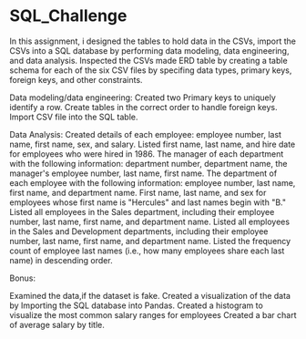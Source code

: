 # SQL_Challenge

In this assignment, i designed the tables to hold data in the CSVs, import the CSVs into a SQL database by performing data modeling, data engineering, and data analysis.
Inspected the CSVs made ERD table by creating  a table schema for each of the six CSV files by specifing data types, primary keys, foreign keys, and other constraints.

Data modeling/data engineering:
Created two Primary keys to uniquely identify a row.
Create tables in the correct order to handle foreign keys.
Import CSV file into the SQL table. 

Data Analysis:
Created details of each employee: employee number, last name, first name, sex, and salary.
Listed first name, last name, and hire date for employees who were hired in 1986.
The manager of each department with the following information: department number, department name, the manager's employee number, last name, first name.
The department of each employee with the following information: employee number, last name, first name, and department name.
First name, last name, and sex for employees whose first name is "Hercules" and last names begin with "B."
Listed all employees in the Sales department, including their employee number, last name, first name, and department name.
Listed all employees in the Sales and Development departments, including their employee number, last name, first name, and department name.
Listed the frequency count of employee last names (i.e., how many employees share each last name) in descending order.



Bonus:

Examined the data,if the dataset is fake. Created a visualization of the data by Importing the SQL database into Pandas. 
Created a histogram to visualize the most common salary ranges for employees
Created a bar chart of average salary by title.
